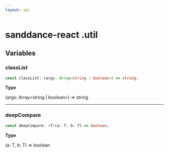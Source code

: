 ```yaml
---
layout: api
---
```


# sanddance-react .util

## Variables

### classList

```typescript
const classList: (args: Array<string | boolean>) => string;
```

**Type**

(args: Array<string | boolean>) => string

----------

### deepCompare

```typescript
const deepCompare: <T>(a: T, b: T) => boolean;
```

**Type**

<T>(a: T, b: T) => boolean

[NamespaceImport-1]: util#util
[VariableDeclaration-0]: util#classlist
[VariableDeclaration-1]: util#deepcompare